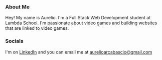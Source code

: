 ### About Me

Hey! My name is Aurelio. I'm a Full Stack Web Development student at Lambda School. I'm passionate about video games and building websites that are linked to video games.
 
### Socials
I'm on [LinkedIn](https://www.linkedin.com/in/aurelio-arcabascio/) and you can email me at aurelioarcabascio@gmail.com
